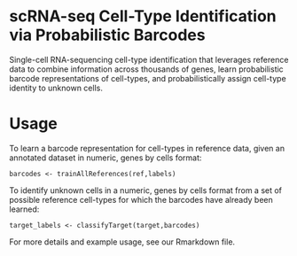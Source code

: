 # scRNA-seq Cell-Type Identification via Probabilistic Barcodes

Single-cell RNA-sequencing cell-type identification that leverages reference data to combine information across thousands of genes, learn probabilistic barcode representations of cell-types, and probabilistically assign cell-type identity to unknown cells.

# Usage

To learn a barcode representation for cell-types in reference data, given an annotated dataset in numeric, genes by cells format:

```
barcodes <- trainAllReferences(ref,labels)
```

To identify unknown cells in a numeric, genes by cells format from a set of possible reference cell-types for which the barcodes have already been learned:

```
target_labels <- classifyTarget(target,barcodes)
```

For more details and example usage, see our Rmarkdown file.
